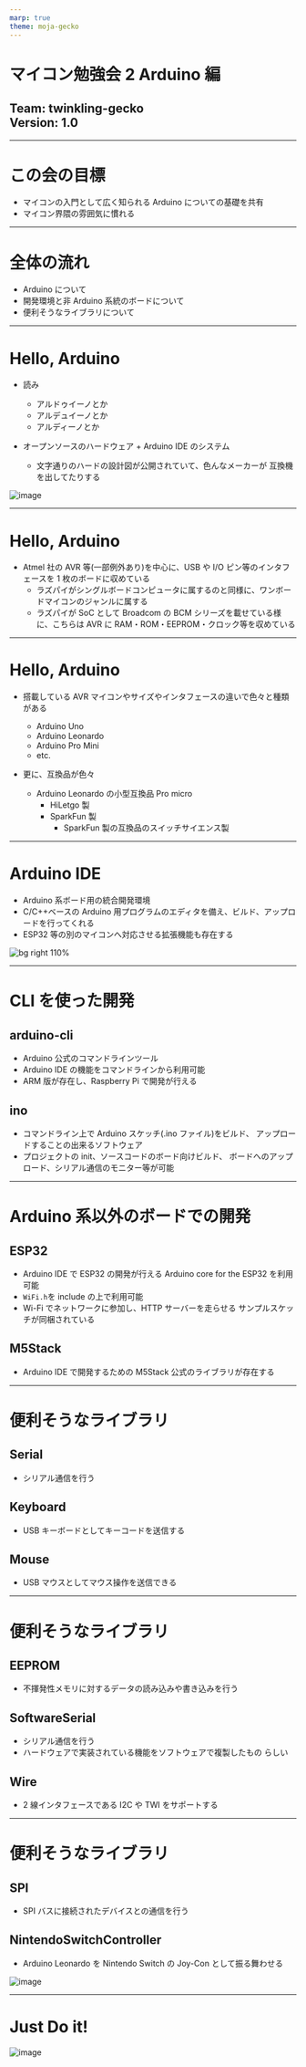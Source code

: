 ```yaml
---
marp: true
theme: moja-gecko
---
```


<!--- _class: cover -->

# マイコン勉強会 2 Arduino 編

## Team: twinkling-gecko<br>Version: 1.0

---

# この会の目標

- マイコンの入門として広く知られる Arduino についての基礎を共有
- マイコン界隈の雰囲気に慣れる

---

# 全体の流れ

- Arduino について
- 開発環境と非 Arduino 系統のボードについて
- 便利そうなライブラリについて

---

# Hello, Arduino

- 読み

  - アルドゥイーノとか
  - アルデュイーノとか
  - アルディーノとか

- オープンソースのハードウェア + Arduino IDE のシステム
  - 文字通りのハードの設計図が公開されていて、色んなメーカーが
    互換機を出してたりする

![image](https://user-images.githubusercontent.com/38117745/87306579-2f047480-c553-11ea-9552-d607f168fe0f.png)

---

# Hello, Arduino

- Atmel 社の AVR 等(一部例外あり)を中心に、USB や I/O ピン等のインタフェースを 1 枚のボードに収めている
  - ラズパイがシングルボードコンピュータに属するのと同様に、ワンボードマイコンのジャンルに属する
  - ラズパイが SoC として Broadcom の BCM シリーズを載せている様に、こちらは AVR に RAM・ROM・EEPROM・クロック等を収めている

<!--
余談:SoCとマイクロコントローラの違いってなんだろうね
多くのSoCはメモリを取り込んでないとか 後者は歴史的にSoCとは呼べないとか見たけど
-->

---

# Hello, Arduino

- 搭載している AVR マイコンやサイズやインタフェースの違いで色々と種類がある

  - Arduino Uno
  - Arduino Leonardo
  - Arduino Pro Mini
  - etc.

- 更に、互換品が色々
  - Arduino Leonardo の小型互換品 Pro micro
    - HiLetgo 製
    - SparkFun 製
      - SparkFun 製の互換品のスイッチサイエンス製

---

# Arduino IDE

- Arduino 系ボード用の統合開発環境
- C/C++ベースの Arduino 用プログラムのエディタを備え、ビルド、アップロードを行ってくれる
- ESP32 等の別のマイコンへ対応させる拡張機能も存在する

![bg right 110%](https://upload.wikimedia.org/wikipedia/commons/a/a1/Arduino_IDE_-_Blink.png)

<!-- 紛らわしいけどここのマイコンはマイクロコントローラ -->

---

# CLI を使った開発

## arduino-cli

- Arduino 公式のコマンドラインツール
- Arduino IDE の機能をコマンドラインから利用可能
- ARM 版が存在し、Raspberry Pi で開発が行える

## ino

- コマンドライン上で Arduino スケッチ(.ino ファイル)をビルド、
  アップロードすることの出来るソフトウェア
- プロジェクトの init、ソースコードのボード向けビルド、
  ボードへのアップロード、シリアル通信のモニター等が可能

---

# Arduino 系以外のボードでの開発

## ESP32

- Arduino IDE で ESP32 の開発が行える Arduino core for the ESP32 を利用可能
- `WiFi.h`を include の上で利用可能
- Wi-Fi でネットワークに参加し、HTTP サーバーを走らせる
  サンプルスケッチが同梱されている

## M5Stack

- Arduino IDE で開発するための M5Stack 公式のライブラリが存在する

<!-- http://mukujii.sakura.ne.jp/esp1.html -->
<!-- https://github.com/espressif/arduino-esp32 -->
<!-- 特定のベンダーに深入りはしない -->

---

# 便利そうなライブラリ

## Serial

- シリアル通信を行う

## Keyboard

- USB キーボードとしてキーコードを送信する

## Mouse

- USB マウスとしてマウス操作を送信できる

---

# 便利そうなライブラリ

## EEPROM

- 不揮発性メモリに対するデータの読み込みや書き込みを行う

## SoftwareSerial

- シリアル通信を行う
- ハードウェアで実装されている機能をソフトウェアで複製したもの らしい

## Wire

- 2 線インタフェースである I2C や TWI をサポートする

---

# 便利そうなライブラリ

## SPI

- SPI バスに接続されたデバイスとの通信を行う

## NintendoSwitchController

- Arduino Leonardo を Nintendo Switch の Joy-Con として振る舞わせる

![image](https://user-images.githubusercontent.com/38117745/87307274-3d9f5b80-c554-11ea-9119-5928b778afdc.png)

<!-- レビューにいい感じに描いてあったので貼り付けておく -->

---

<!-- _class: back-cover -->

# Just Do it!

![image](https://user-images.githubusercontent.com/38117745/87259156-2d4f9800-c4e4-11ea-9b34-a60a593bffe8.png)
